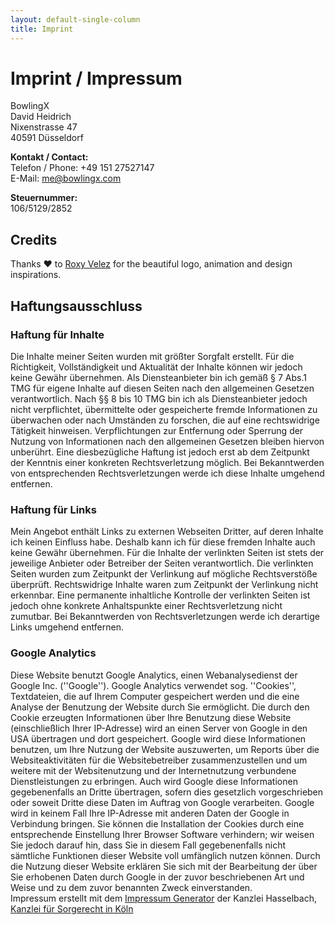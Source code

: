 ```yaml
---
layout: default-single-column
title: Imprint
---
```


# Imprint / Impressum

BowlingX<br>
David Heidrich <br>
    Nixenstrasse 47<br>
    40591 Düsseldorf <br>

**Kontakt / Contact:**<br>
Telefon / Phone: +49 151 27527147<br>
E-Mail: [me@bowlingx.com](mailto:me@bowlingx.com)

**Steuernummer:**<br>
106/5129/2852

## Credits

Thanks ♥ to [Roxy Velez](http://www.roxyvelez.com/) for the beautiful logo, animation and design inspirations.

## Haftungsausschluss 

### Haftung für Inhalte

Die Inhalte meiner Seiten wurden mit größter Sorgfalt erstellt. Für die Richtigkeit, Vollständigkeit und
Aktualität der Inhalte können wir jedoch keine Gewähr übernehmen. Als Diensteanbieter bin ich gemäß § 7
Abs.1 TMG für eigene Inhalte auf diesen Seiten nach den allgemeinen Gesetzen verantwortlich. Nach §§ 8 bis
10 TMG bin ich als Diensteanbieter jedoch nicht verpflichtet, übermittelte oder gespeicherte fremde
Informationen zu überwachen oder nach Umständen zu forschen, die auf eine rechtswidrige Tätigkeit hinweisen.
Verpflichtungen zur Entfernung oder Sperrung der Nutzung von Informationen nach den allgemeinen Gesetzen
bleiben hiervon unberührt. Eine diesbezügliche Haftung ist jedoch erst ab dem Zeitpunkt der Kenntnis einer
konkreten Rechtsverletzung möglich. Bei Bekanntwerden von entsprechenden Rechtsverletzungen werde ich diese
Inhalte umgehend entfernen.

### Haftung für Links

Mein Angebot enthält Links zu externen Webseiten Dritter, auf deren Inhalte ich keinen Einfluss habe.
Deshalb kann ich für diese fremden Inhalte auch keine Gewähr übernehmen. Für die Inhalte der verlinkten
Seiten ist stets der jeweilige Anbieter oder Betreiber der Seiten verantwortlich. Die verlinkten Seiten
wurden zum Zeitpunkt der Verlinkung auf mögliche Rechtsverstöße überprüft. Rechtswidrige Inhalte waren zum
Zeitpunkt der Verlinkung nicht erkennbar. Eine permanente inhaltliche Kontrolle der verlinkten Seiten ist
jedoch ohne konkrete Anhaltspunkte einer Rechtsverletzung nicht zumutbar. Bei Bekanntwerden von
Rechtsverletzungen werde ich derartige Links umgehend entfernen.

### Google Analytics

Diese Website benutzt Google Analytics, einen Webanalysedienst der Google Inc. (''Google''). Google
Analytics verwendet sog. ''Cookies'', Textdateien, die auf Ihrem Computer gespeichert werden und die eine
Analyse der Benutzung der Website durch Sie ermöglicht. Die durch den Cookie erzeugten Informationen über
Ihre Benutzung diese Website (einschließlich Ihrer IP-Adresse) wird an einen Server von Google in den USA
übertragen und dort gespeichert. Google wird diese Informationen benutzen, um Ihre Nutzung der Website
auszuwerten, um Reports über die Websiteaktivitäten für die Websitebetreiber zusammenzustellen und um
weitere mit der Websitenutzung und der Internetnutzung verbundene Dienstleistungen zu erbringen. Auch wird
Google diese Informationen gegebenenfalls an Dritte übertragen, sofern dies gesetzlich vorgeschrieben oder
soweit Dritte diese Daten im Auftrag von Google verarbeiten. Google wird in keinem Fall Ihre IP-Adresse mit
anderen Daten der Google in Verbindung bringen. Sie können die Installation der Cookies durch eine
entsprechende Einstellung Ihrer Browser Software verhindern; wir weisen Sie jedoch darauf hin, dass Sie in
diesem Fall gegebenenfalls nicht sämtliche Funktionen dieser Website voll umfänglich nutzen können. Durch
die Nutzung dieser Website erklären Sie sich mit der Bearbeitung der über Sie erhobenen Daten durch Google
in der zuvor beschriebenen Art und Weise und zu dem zuvor benannten Zweck einverstanden.<br>
Impressum erstellt mit dem <a href="http://www.impressum-generator.de">Impressum Generator</a> der Kanzlei
Hasselbach, <a href="http://www.kanzlei-hasselbach.de/rechtsanwalt-sorgerecht-koeln/">Kanzlei für Sorgerecht in
Köln</a>
